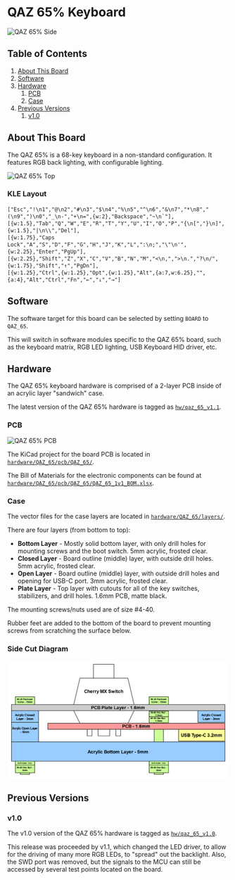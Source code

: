 # **QAZ 65% Keyboard**

![QAZ 65% Side](https://i.postimg.cc/tCssjYhx/QAZ-65-Side.png)

## **Table of Contents**

1. [About This Board](#about-this-board)
1. [Software](#software)
1. [Hardware](#hardware)
    1. [PCB](#pcb)
    1. [Case](#case)
1. [Previous Versions](#previous-versions)
    1. [v1.0](#v1.0)

## **About This Board**

The QAZ 65% is a 68-key keyboard in a non-standard configuration. It features RGB back lighting,
with configurable lighting.

![QAZ 65% Top](https://i.postimg.cc/wTn7TgVb/QAZ-65-Top.png)

### **KLE Layout**

```
["Esc","!\n1","@\n2","#\n3","$\n4","%\n5","^\n6","&\n7","*\n8","(\n9",")\n0","_\n-","+\n=",{w:2},"Backspace","~\n`"],
[{w:1.5},"Tab","Q","W","E","R","T","Y","U","I","O","P","{\n[","}\n]",{w:1.5},"|\n\\","Del"],
[{w:1.75},"Caps Lock","A","S","D","F","G","H","J","K","L",":\n;","\"\n'",{w:2.25},"Enter","PgUp"],
[{w:2.25},"Shift","Z","X","C","V","B","N","M","<\n,",">\n.","?\n/",{w:1.75},"Shift","↑","PgDn"],
[{w:1.25},"Ctrl",{w:1.25},"Opt",{w:1.25},"Alt",{a:7,w:6.25},"",{a:4},"Alt","Ctrl","Fn","←","↓","→"]
```

## **Software**

The software target for this board can be selected by setting `BOARD` to `QAZ_65`.

This will switch in software modules specific to the QAZ 65% board, such as the keyboard matrix,
RGB LED lighting, USB Keyboard HID driver, etc.

## **Hardware**

The QAZ 65% keyboard hardware is comprised of a 2-layer PCB inside of an acrylic layer "sandwich"
case.

The latest version of the QAZ 65% hardware is tagged as
[`hw/qaz_65_v1.1`](https://github.com/anthonyneedles/QAZ/releases/tag/hw%2Fqaz_65_v1.1).

### **PCB**

![QAZ 65% PCB](https://i.postimg.cc/BZYjkx13/QAZ-65-PCB.png)

The KiCad project for the board PCB is located in
[`hardware/QAZ_65/pcb/QAZ_65/`](../../hardware/QAZ_65/pcb/QAZ_65/).

The Bill of Materials for the electronic components can be found at
[`hardware/QAZ_65/pcb/QAZ_65/QAZ_65_1v1_BOM.xlsx`](../../hardware/QAZ_65/pcb/QAZ_65/QAZ_65_1v1_BOM.xlsx).

### **Case**

The vector files for the case layers are located in
[`hardware/QAZ_65/layers/`](../../hardware/QAZ_65/pcb/QAZ_65/).

There are four layers (from bottom to top):

- **Bottom Layer** - Mostly solid bottom layer, with only drill holes for mounting screws and the
boot switch. 5mm acrylic, frosted clear.
- **Closed Layer** - Board outline (middle) layer, with outside drill holes. 5mm acrylic, frosted
clear.
- **Open Layer** - Board outline (middle) layer, with outside drill holes and opening for USB-C
port. 3mm acrylic, frosted clear.
- **Plate Layer** - Top layer with cutouts for all of the key switches, stabilizers, and drill
holes. 1.6mm PCB, matte black.

The mounting screws/nuts used are of size #4-40.

Rubber feet are added to the bottom of the board to prevent mounting screws from scratching the
surface below.

### **Side Cut Diagram**

![QAZ 65% Case Side-cut](../media/qaz_65_v1.1_sidecut_pcb.png)

## **Previous Versions**

### **v1.0**

The v1.0 version of the QAZ 65% hardware is tagged as
[`hw/qaz_65_v1.0`](https://github.com/anthonyneedles/QAZ/releases/tag/hw%2Fqaz_65_v1.0).

This release was proceeded by v1.1, which changed the LED driver, to allow for the driving of many
more RGB LEDs, to "spread" out the backlight. Also, the SWD port was removed, but the signals to
the MCU can still be accessed by several test points located on the board.